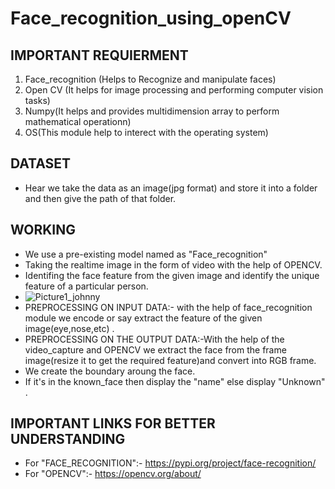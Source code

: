 # Face_recognition_using_openCV
## IMPORTANT REQUIERMENT
1. Face_recognition (Helps to Recognize and manipulate faces)
2. Open CV (It helps for image processing and performing computer vision tasks)
3. Numpy(It helps and provides multidimension array to perform mathematical operationn)
4. OS(This module help to interect with the operating system)

## DATASET
* Hear we take the data as an image(jpg format) and store it into a folder and then give the path of that folder. 

## WORKING
* We use a pre-existing model named as "Face_recognition"
* Taking the realtime image in the form of video with the help of OPENCV.
* Identifing the face feature from the given image and identify the unique feature of a particular person.
* ![Picture1_johnny](https://user-images.githubusercontent.com/58131790/156910764-a36ccc29-53ef-4609-a2a7-47b652fe3ab5.png)
* PREPROCESSING ON INPUT DATA:- with the help of face_recognition module we encode or say extract the feature of the given image(eye,nose,etc) .
* PREPROCESSING ON THE OUTPUT DATA:-With the help of the video_capture and OPENCV we extract the face from the frame image(resize it to get the required feature)and convert into RGB frame. 
* We create the boundary aroung the face.
* If it's in the known_face then display the "name" else display "Unknown" .

## IMPORTANT LINKS FOR BETTER UNDERSTANDING
* For "FACE_RECOGNITION":- https://pypi.org/project/face-recognition/
* For "OPENCV":- https://opencv.org/about/
